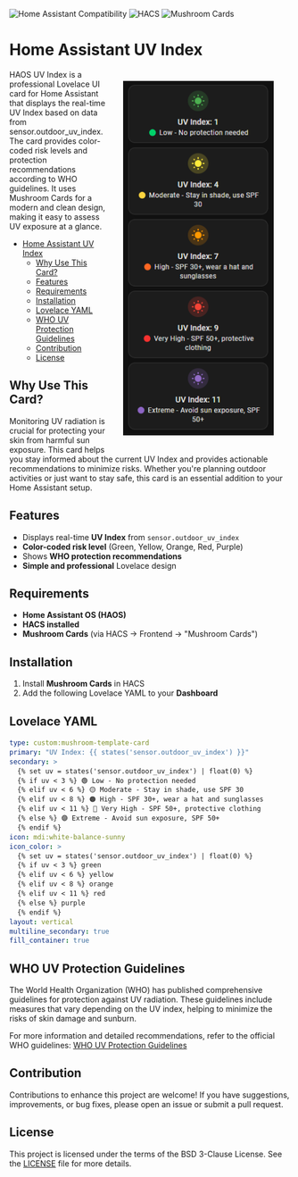![Home Assistant Compatibility](https://img.shields.io/badge/Home%20Assistant-Compatible-brightgreen)
![HACS](https://img.shields.io/badge/HACS-Required-blue)
![Mushroom Cards](https://img.shields.io/badge/Mushroom_Cards-Required-blue)

# Home Assistant UV Index

<img src="images/card_examples.png" alt="Card examples" width="270" align="right" hspace="30" vspace="20"/>
HAOS UV Index is a professional Lovelace UI card for Home Assistant that displays the real-time UV Index based on data from sensor.outdoor_uv_index. The card provides color-coded risk levels and protection recommendations according to WHO guidelines. It uses Mushroom Cards for a modern and clean design, making it easy to assess UV exposure at a glance.

- [Home Assistant UV Index](#home-assistant-uv-index)
  - [Why Use This Card?](#why-use-this-card)
  - [Features](#features)
  - [Requirements](#requirements)
  - [Installation](#installation)
  - [Lovelace YAML](#lovelace-yaml)
  - [WHO UV Protection Guidelines](#who-uv-protection-guidelines)
  - [Contribution](#contribution)
  - [License](#license)

## Why Use This Card?

Monitoring UV radiation is crucial for protecting your skin from harmful sun exposure. This card helps you stay informed about the current UV Index and provides actionable recommendations to minimize risks. Whether you're planning outdoor activities or just want to stay safe, this card is an essential addition to your Home Assistant setup.

## Features

- Displays real-time **UV Index** from `sensor.outdoor_uv_index`  
- **Color-coded risk level** (Green, Yellow, Orange, Red, Purple)  
- Shows **WHO protection recommendations** 
- **Simple and professional** Lovelace design  

## Requirements

- **Home Assistant OS (HAOS)**  
- **HACS installed**  
- **Mushroom Cards** (via HACS → Frontend → "Mushroom Cards")  

## Installation

1. Install **Mushroom Cards** in HACS  
2. Add the following Lovelace YAML to your **Dashboard**  

## Lovelace YAML

```yaml
type: custom:mushroom-template-card
primary: "UV Index: {{ states('sensor.outdoor_uv_index') }}"
secondary: >
  {% set uv = states('sensor.outdoor_uv_index') | float(0) %}
  {% if uv < 3 %} 🟢 Low - No protection needed
  {% elif uv < 6 %} 🟡 Moderate - Stay in shade, use SPF 30
  {% elif uv < 8 %} 🟠 High - SPF 30+, wear a hat and sunglasses
  {% elif uv < 11 %} 🔴 Very High - SPF 50+, protective clothing
  {% else %} 🟣 Extreme - Avoid sun exposure, SPF 50+
  {% endif %}
icon: mdi:white-balance-sunny
icon_color: >
  {% set uv = states('sensor.outdoor_uv_index') | float(0) %}
  {% if uv < 3 %} green
  {% elif uv < 6 %} yellow
  {% elif uv < 8 %} orange
  {% elif uv < 11 %} red
  {% else %} purple
  {% endif %}
layout: vertical
multiline_secondary: true
fill_container: true
```
## WHO UV Protection Guidelines

The World Health Organization (WHO) has published comprehensive guidelines for protection against UV radiation. These guidelines include measures that vary depending on the UV index, helping to minimize the risks of skin damage and sunburn.

For more information and detailed recommendations, refer to the official WHO guidelines:
[WHO UV Protection Guidelines](https://www.who.int/news-room/questions-and-answers/item/radiation-the-ultraviolet-(uv)-index)

## Contribution

Contributions to enhance this project are welcome! If you have suggestions, improvements, or bug fixes, please open an issue or submit a pull request.

## License

This project is licensed under the terms of the BSD 3-Clause License. See the [LICENSE](LICENSE) file for more details.
